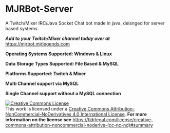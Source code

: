 # MJRBot-Server
A Twitch/Mixer IRC/Java Socket Chat bot made in java, deisnged for server based systems.

***Add to your Twitch/Mixer channel today over at*** https://mjrbot.mjrlegends.com

**Operating Systems Supported: Windows &  Linux**

**Data Storage Types Supported: File Based & MySQL**

**Platforms Supported: Twitch & Mixer**

**Multi Channel support via MySQL**

**Single Channel support without a MySQL connection**


<a rel="license" href="http://creativecommons.org/licenses/by-nc-nd/4.0/"><img alt="Creative Commons License" style="border-width:0" src="https://i.creativecommons.org/l/by-nc-nd/4.0/88x31.png" /></a><br />This work is licensed under a <a rel="license" href="http://creativecommons.org/licenses/by-nc-nd/4.0/">Creative Commons Attribution-NonCommercial-NoDerivatives 4.0 International License</a>. **For more information on the license see** https://tldrlegal.com/license/creative-commons-attribution-noncommercial-noderivs-(cc-nc-nd)#summary

